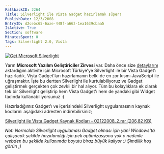 ```yaml
---
FallbackID: 2264
Title: Silverlight ile Vista Gadget hazırlamak süper!
PublishDate: 12/3/2008
EntryID: d2cebc65-6aae-448f-a662-1ea1639cbaa5
IsActive: True
Section: software
MinutesSpent: 0
Tags: Silverlight 2.0, Vista
---
```

[![Get Microsoft
Silverlight](http://cdn.daron.yondem.com/assets/2264/02122008_3.jpg)](http://go.microsoft.com/fwlink/?LinkID=124807)

Yarın **Microsoft Yazılım Geliştiriciler Zirvesi** var. Daha önce size
[detaylarını](http://daron.yondem.com/tr/post/5c8a0b18-4858-4f35-9170-205af93e7bba)
aktardığım aktivite için Microsoft Türkiye'ye Silverlight ile bir Vista
Gadget'ı hazırladık. Vista Gadget'ları hazırlamanın belki de en zor
kısmı JavaScript ile uğraşmaktır. İşte bu dertten Silverlight ile
kurtulabiliyoruz ve Gadget geliştirmek gerçekten çok zevkli bir hal
alıyor. Tüm bu kolaylıklara ek olarak tek bir Silverlight geliştirip hem
Vista Gadget'ı hem de yandaki gibi Widget tadında kullanabiliyorsunuz :)

Hazırladığımız Gadget'ı ve içerisindeki Silverlight uygulamasının kaynak
kodlarını aşağıdaki adresten indirebilirsiniz;

[Silverlight ile Vista Gadget Kaynak Kodları - 02122008\_2.rar (206,82
KB)](http://cdn.daron.yondem.com/assets/2264/02122008_2.rar)

*Not: Normalde Silverlight uygulaması Gadget olması için yani Windows'ta
çalışacak şekilde hazırlandığı için pek optimizasyonu yok o nedenle
webden bu şekilde kullanımda boyutu biraz büyük kalıyor :) Şimdilik hoş
görün ;)*


